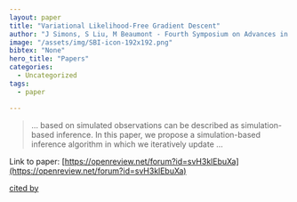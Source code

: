 ```yaml
---
layout: paper
title: "Variational Likelihood-Free Gradient Descent"
author: "J Simons, S Liu, M Beaumont - Fourth Symposium on Advances in …, 2021 - openreview.net"
image: "/assets/img/SBI-icon-192x192.png"
bibtex: "None"
hero_title: "Papers"
categories:
  - Uncategorized
tags:
  - paper

---
```

>… based on simulated observations can be described as simulation-based inference. In this paper, we propose a simulation-based inference algorithm in which we iteratively update …

Link to paper: [https://openreview.net/forum?id=svH3klEbuXa](https://openreview.net/forum?id=svH3klEbuXa)

[cited by](https://scholar.google.com/scholar?cites=13719404802311382575&as_sdt=2005&sciodt=0,5&hl=en&num=20)

